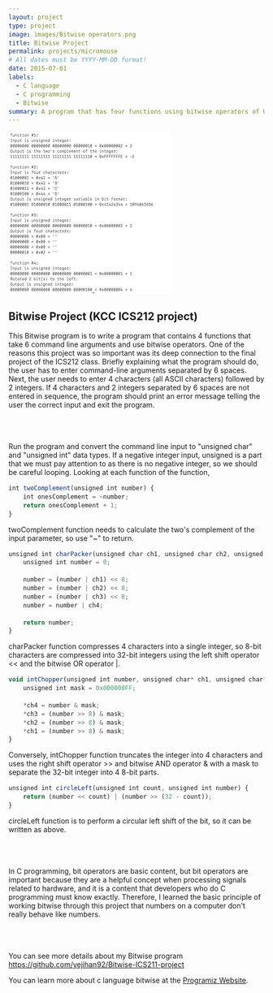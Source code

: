 ```yaml
---
layout: project
type: project
image: images/Bitwise operators.png
title: Bitwise Project
permalink: projects/micromouse
# All dates must be YYYY-MM-DD format!
date: 2015-07-01
labels:
  - C language
  - C programming
  - Bitwise
summary: A program that has four functions using bitwise operators of UH UNIX shell
---
```


<div class="ui small rounded images">
  <img class="ui image" src="../images/bitwise1.png">
</div>

## Bitwise Project (KCC ICS212 project)

This Bitwise program is to write a program that contains 4 functions that take 6 command line arguments and use bitwise operators. One of the reasons this project was so important was its deep connection to the final project of the ICS212 class. Briefly explaining what the program should do, the user has to enter command-line arguments separated by 6 spaces. Next, the user needs to enter 4 characters (all ASCII characters) followed by 2 integers. If 4 characters and 2 integers separated by 6 spaces are not entered in sequence, the program should print an error message telling the user the correct input and exit the program.
<br />
<br />
<br />
<br />

Run the program and convert the command line input to "unsigned char" and "unsigned int" data types. If a negative integer input, unsigned is a part that we must pay attention to as there is no negative integer, so we should be careful looping. Looking at each function of the function,
```js
int twoComplement(unsigned int number) {
    int onesComplement = ~number;
    return onesComplement + 1;
}
```
twoComplement function needs to calculate the two's complement of the input parameter, so use "~" to return.
<br />
```js
unsigned int charPacker(unsigned char ch1, unsigned char ch2, unsigned char ch3, unsigned char ch4) {
    unsigned int number = 0;

    number = (number | ch1) << 8;
    number = (number | ch2) << 8;
    number = (number | ch3) << 8;
    number = number | ch4;

    return number;
}
```
charPacker function compresses 4 characters into a single integer, so 8-bit characters are compressed into 32-bit integers using the left shift operator << and the bitwise OR operator |.
<br />
```js
void intChopper(unsigned int number, unsigned char* ch1, unsigned char* ch2, unsigned char* ch3, unsigned char* ch4) {
    unsigned int mask = 0x000000FF;

    *ch4 = number & mask;
    *ch3 = (number >> 8) & mask;
    *ch2 = (number >> 8) & mask;
    *ch1 = (number >> 8) & mask;
}
```
Conversely, intChopper function truncates the integer into 4 characters and uses the right shift operator >> and bitwise AND operator & with a mask to separate the 32-bit integer into 4 8-bit parts.
<br />
```js
unsigned int circleLeft(unsigned int count, unsigned int number) {
    return (number << count) | (number >> (32 - count));
}
```
circleLeft function is to perform a circular left shift of the bit, so it can be written as above.
<br />
<br />
<br />
<br />

In C programming, bit operators are basic content, but bit operators are important because they are a helpful concept when processing signals related to hardware, and it is a content that developers who do C programming must know exactly. Therefore, I learned the basic principle of working bitwise through this project that numbers on a computer don't really behave like numbers.
<br />
<br />
<br />
<br />

You can see more details about my Bitwise program https://github.com/yejihan92/Bitwise-ICS211-project

You can learn more about c language bitwise at the [Programiz Website](https://www.programiz.com/c-programming/bitwise-operators).

<br />
<br />
<br />
<br />

